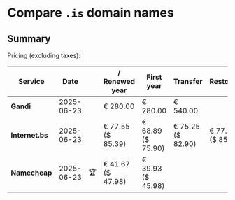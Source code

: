# Compare `.is` domain names

## Summary

Pricing (excluding taxes):

| Service | Date |  | / Renewed year | First year | Transfer | Restoration |
|--|--|--|--|--|--|--|
| **Gandi** | 2025-06-23 |  | € 280.00 | € 280.00 | € 540.00 |  |
| **Internet.bs** | 2025-06-23 |  | € 77.55<br>($ 85.39) | € 68.89<br>($ 75.90) | € 75.25<br>($ 82.90) | € 77.55<br>($ 85.39) |
| **Namecheap** | 2025-06-23 | 🏆 | € 41.67<br>($ 47.98) | € 39.93<br>($ 45.98) |  |  |
